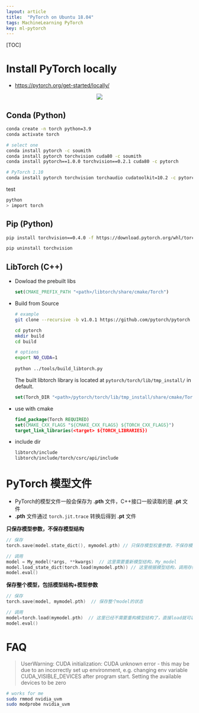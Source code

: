 ```yaml
---
layout: article
title:  "PyTorch on Ubuntu 18.04"
tags: MachineLearning PyTorch
key: ml-pytorch
---
```


[TOC]

# Install PyTorch locally

* https://pytorch.org/get-started/locally/

<p align="center">
  <img src="../images/ml/dl_pytorch.png">
</p>

## Conda (Python)

```sh
conda create -n torch python=3.9
conda activate torch

# select one
conda install pytorch -c soumith 
conda install pytorch torchvision cuda80 -c soumith
conda install pytorch==1.0.0 torchvision==0.2.1 cuda80 -c pytorch

# PyTorch 1.10
conda install pytorch torchvision torchaudio cudatoolkit=10.2 -c pytorch
```

test

```sh
python
> import torch
```

## Pip (Python)

```sh
pip install torchvision==0.4.0 -f https://download.pytorch.org/whl/torch_stable.html

pip uninstall torchvision
```

## LibTorch (C++)

* Dowload the prebuilt libs

  ```cmake
  set(CMAKE_PREFIX_PATH "<path>/libtorch/share/cmake/Torch")
  ```

* Build from Source

  ```sh
  # example
  git clone --recursive -b v1.0.1 https://github.com/pytorch/pytorch

  cd pytorch
  mkdir build
  cd build

  # options
  export NO_CUDA=1
      
  python ../tools/build_libtorch.py
  ```

  The built libtorch library is located at `pytorch/torch/lib/tmp_install/` in default.

  ```cmake
  set(Torch_DIR "<path>/pytorch/torch/lib/tmp_install/share/cmake/Torch/")
  ```

* use with cmake

  ```cmake
  find_package(Torch REQUIRED)
  set(CMAKE_CXX_FLAGS "${CMAKE_CXX_FLAGS} ${TORCH_CXX_FLAGS}")
  target_link_libraries(<target> ${TORCH_LIBRARIES})
  ```

* include dir

  ```sh
  libtorch/include
  libtorch/include/torch/csrc/api/include
  ```


# PyTorch 模型文件

- PyTorch的模型文件一般会保存为 **.pth** 文件，C++接口一般读取的是 **.pt** 文件
- **.pth** 文件通过 `torch.jit.trace` 转换后得到 **.pt** 文件

**只保存模型参数，不保存模型结构**

```cpp
// 保存
torch.save(model.state_dict(), mymodel.pth) // 只保存模型权重参数，不保存模型结构

// 调用
model = My_model(*args, **kwargs)  // 这里需要重新模型结构，My_model
model.load_state_dict(torch.load(mymodel.pth)) // 这里根据模型结构，调用存储的模型参数
model.eval()
```

**保存整个模型，包括模型结构+模型参数**

```cpp
// 保存
torch.save(model, mymodel.pth)  // 保存整个model的状态

// 调用
model=torch.load(mymodel.pth)  // 这里已经不需要重构模型结构了，直接load就可以
model.eval()
```

# FAQ

> UserWarning: CUDA initialization: CUDA unknown error - this may be due to an incorrectly set up environment, e.g. changing env variable CUDA_VISIBLE_DEVICES after program start. Setting the available devices to be zero

```sh
# works for me
sudo rmmod nvidia_uvm
sudo modprobe nvidia_uvm
```